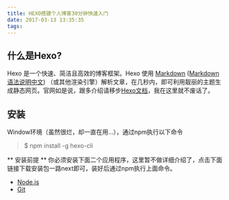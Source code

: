 ```yaml
---
title: HEXO搭建个人博客30分钟快速入门
date: 2017-03-13 13:35:35
tags:
---
```

## 什么是Hexo?

Hexo 是一个快速、简洁且高效的博客框架。Hexo 使用 [Markdown](http://markdownpad.com/) ([Markdown语法说明中文](http://www.appinn.com/markdown/)) （或其他渲染引擎）解析文章，在几秒内，即可利用靓丽的主题生成静态网页。官网如是说，跟多介绍请移步[Hexo文档](https://hexo.io/zh-cn/docs/index.html)，我在这里就不废话了。

## 安装

Window环境（虽然很烂，却一直在用...），通过npm执行以下命令

> $ npm install -g hexo-cli

** 安装前提 ** 你必须安装下面二个应用程序，这里暂不做详细介绍了，点击下面链接下载安装包一路next即可，装好后通过npm执行上面命令。

- [Node.js](https://nodejs.org/en/)
- [Git](https://git-for-windows.github.io/)










